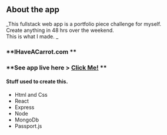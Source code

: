 ## About the app

_This fullstack web app is a portfolio piece challenge for myself. </br>
Create anything in 48 hrs over the weekend. </br>
This is what I made. _</br>

### **IHaveACarrot.com ** </br>

### **See app live here > [Click Me!](https://IHaveACarrot.com) ** </br>

#### Stuff used to create this.

- Html and Css
- React
- Express
- Node
- MongoDb
- Passport.js
